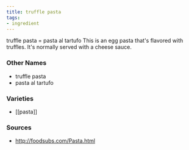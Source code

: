 ```yaml
---
title: truffle pasta
tags:
- ingredient
---
```

truffle pasta = pasta al tartufo This is an egg pasta that's flavored with truffles. It's normally served with a cheese sauce.

### Other Names

* truffle pasta
* pasta al tartufo

### Varieties

* [[pasta]]

### Sources
* http://foodsubs.com/Pasta.html
